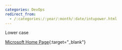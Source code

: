```yaml
---
categories: DevOps
redirect_from:
  - /:categories:/:year/:month/:date/intupower.html
---
```


Lower case

[Microsoft Home Page](https://www.microsoft.com){:target="_blank"}

